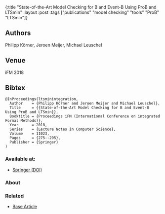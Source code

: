 {:title "State-of-the-Art Model Checking for B and Event-B Using ProB and LTSmin"
 :layout :post
 :tags  ["publications" "model checking" "tools" "ProB" "LTSmin"]}

## Authors
Philipp Körner, Jeroen Meijer, Michael Leuschel

## Venue
iFM 2018

## Bibtex

```
@InProceedings(ltsminintegration,
  Author	= {Philipp Körner and Jeroen Meijer and Michael Leuschel},
  Title		= {{State-of-the-Art Model Checking for B and Event-B Using ProB and LTSmin}},
  Booktitle	= {Proceedings iFM (International Conference on integrated Formal Methods)},
  Year		= 2018,
  Series	= {Lecture Notes in Computer Science},
  Volume	= 11023,
  Pages		= {275--295},
  Publisher	= {Springer}
)
```

### Available at:

- [Springer (DOI)](https://doi.org/10.1007/978-3-319-98938-9_16)

### About


### Related

- [Base Article](/posts-output/2016-03-15-iFM16-ltsmin-prob)
